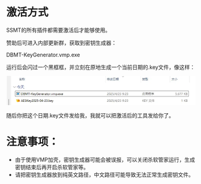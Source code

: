 # 激活方式
SSMT的所有插件都需要激活后才能够使用。

赞助后可进入内部更新群，获取到密钥生成器：

DBMT-KeyGenerator.vmp.exe

运行后会闪过一个黑框框，并立刻在原地生成一个当前日期的.key文件，像这样：

![alt text](image.png)

随后你把这个日期.key文件发给我，我就可以把激活后的工具发给你了。

# 注意事项：
- 由于使用VMP加壳，密钥生成器可能会被误报，可以关闭杀软管家运行，生成密钥结束后再开启杀软管家等。
- 请把密钥生成器放到纯英文路径，中文路径可能导致无法正常生成密钥文件。

